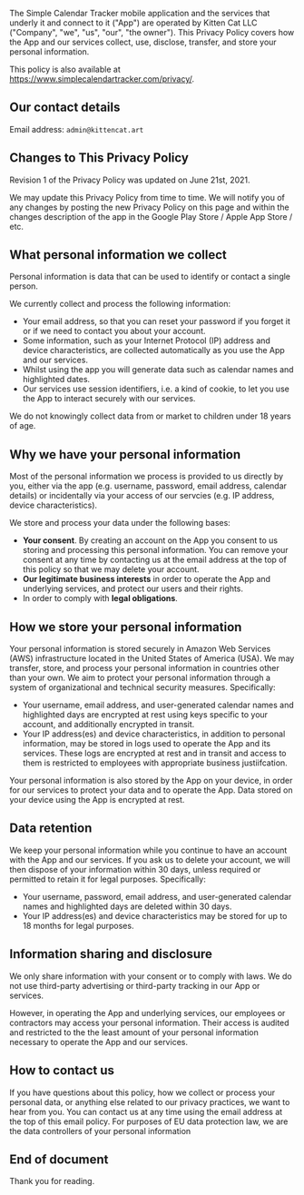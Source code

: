 The Simple Calendar Tracker mobile application and the services that underly it and
connect to it ("App") are operated by Kitten Cat LLC ("Company", "we", "us", "our", "the
owner"). This Privacy Policy covers how the App and our services collect, use, disclose,
transfer, and store your personal information.

This policy is also available at https://www.simplecalendartracker.com/privacy/.

## Our contact details

Email address: `admin@kittencat.art`

## Changes to This Privacy Policy

Revision 1 of the Privacy Policy was updated on June 21st, 2021.

We may update this Privacy Policy from time to time. We will notify you of any changes by
posting the new Privacy Policy on this page and within the changes description of the app
in the Google Play Store / Apple App Store / etc.

## What personal information we collect

Personal information is data that can be used to identify or contact a single person.

We currently collect and process the following information:

-   Your email address, so that you can reset your password if you forget it or if we need
    to contact you about your account.
-   Some information, such as your Internet Protocol (IP) address and device
    characteristics, are collected automatically as you use the App and our services.
-   Whilst using the app you will generate data such as calendar names and highlighted
    dates.
-   Our services use session identifiers, i.e. a kind of cookie, to let you use the App to
    interact securely with our services.

We do not knowingly collect data from or market to children under 18 years of age.

## Why we have your personal information

Most of the personal information we process is provided to us directly by you, either via
the app (e.g. username, password, email address, calendar details) or incidentally via
your access of our servcies (e.g. IP address, device characteristics).

We store and process your data under the following bases:

-   **Your consent**. By creating an account on the App you consent to us storing and
    processing this personal information. You can remove your consent at any time by
    contacting us at the email address at the top of this policy so that we may delete
    your account.
-   **Our legitimate business interests** in order to operate the App and underlying
    services, and protect our users and their rights.
-   In order to comply with **legal obligations**.

## How we store your personal information

Your personal information is stored securely in Amazon Web Services (AWS) infrastructure
located in the United States of America (USA). We may transfer, store, and process your
personal information in countries other than your own. We aim to protect your personal
information through a system of organizational and technical security measures.
Specifically:

-   Your username, email address, and user-generated calendar names and highlighted days
    are encrypted at rest using keys specific to your account, and additionally encrypted
    in transit.
-   Your IP address(es) and device characteristics, in addition to personal information,
    may be stored in logs used to operate the App and its services. These logs are
    encrypted at rest and in transit and access to them is restricted to employees with
    appropriate business justiifcation.

Your personal information is also stored by the App on your device, in order for our
services to protect your data and to operate the App. Data stored on your device using the
App is encrypted at rest.

## Data retention

We keep your personal information while you continue to have an account with the App and
our services. If you ask us to delete your account, we will then dispose of your
information within 30 days, unless required or permitted to retain it for legal purposes.
Specifically:

-   Your username, password, email address, and user-generated calendar names and
    highlighted days are deleted within 30 days.
-   Your IP address(es) and device characteristics may be stored for up to 18 months for
    legal purposes.

## Information sharing and disclosure

We only share information with your consent or to comply with laws. We do not use
third-party advertising or third-party tracking in our App or services.

However, in operating the App and underlying services, our employees or contractors may
access your personal information. Their access is audited and restricted to the the least
amount of your personal information necessary to operate the App and our services.

## How to contact us

If you have questions about this policy, how we collect or process your personal data, or
anything else related to our privacy practices, we want to hear from you. You can contact
us at any time using the email address at the top of this email policy. For purposes of EU
data protection law, we are the data controllers of your personal information

## End of document

Thank you for reading.
